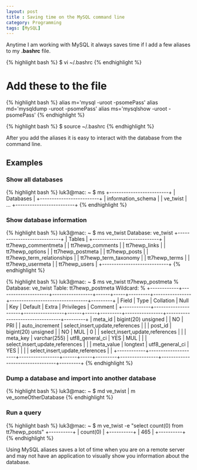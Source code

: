 ```yaml
---
layout: post
title : Saving time on the MySQL command line
category: Programming
tags: [MySQL]
---
```


Anytime I am working with MySQL it always saves time if I add a few aliases to my **.bashrc** file.

{% highlight bash %}
$ vi ~/.bashrc
{% endhighlight %}

# Add these to the file

{% highlight bash %}
alias m='mysql -uroot -psomePass'
alias md='mysqldump -uroot -psomePass'
alias ms='mysqlshow -uroot -psomePass'
{% endhighlight %}

{% highlight bash %}
$ source ~/.bashrc
{% endhighlight %}

After you add the aliases it is easy to interact with the database from the command line. 

## Examples

### Show all databases

{% highlight bash %}
luk3@mac: ~ $ ms
+-------------------------+
|        Databases        |
+-------------------------+
| information_schema      |
| ve_twist                |
...
+-------------------------+
{% endhighlight %}

### Show database information

{% highlight bash %}
luk3@mac: ~ $ ms ve_twist
Database: ve_twist
+----------------------------+
|           Tables           |
+----------------------------+
| tt7hewp_commentmeta        |
| tt7hewp_comments           |
| tt7hewp_links              |
| tt7hewp_options            |
| tt7hewp_postmeta           |
| tt7hewp_posts              |
| tt7hewp_term_relationships |
| tt7hewp_term_taxonomy      |
| tt7hewp_terms              |
| tt7hewp_usermeta           |
| tt7hewp_users              |
+----------------------------+
{% endhighlight %}

{% highlight bash %}
luk3@mac: ~ $ ms ve_twist tt7hewp_postmeta %
Database: ve_twist  Table: tt7hewp_postmeta  Wildcard: %
+------------+---------------------+-----------------+------+-----+---------+----------------+---------------------------------+---------+
| Field      | Type                | Collation       | Null | Key | Default | Extra          | Privileges                      | Comment |
+------------+---------------------+-----------------+------+-----+---------+----------------+---------------------------------+---------+
| meta_id    | bigint(20) unsigned |                 | NO   | PRI |         | auto_increment | select,insert,update,references |         |
| post_id    | bigint(20) unsigned |                 | NO   | MUL | 0       |                | select,insert,update,references |         |
| meta_key   | varchar(255)        | utf8_general_ci | YES  | MUL |         |                | select,insert,update,references |         |
| meta_value | longtext            | utf8_general_ci | YES  |     |         |                | select,insert,update,references |         |
+------------+---------------------+-----------------+------+-----+---------+----------------+---------------------------------+---------+
{% endhighlight %}
### Dump a database and import into another database

{% highlight bash %}
luk3@mac: ~ $ md ve_twist | m ve_someOtherDatabase
{% endhighlight %}

### Run a query

{% highlight bash %}
luk3@mac: ~ $ m ve_twist -e "select count(0) from tt7hewp_posts"
+----------+
| count(0) |
+----------+
|      465 |
+----------+
{% endhighlight %}

Using MySQL aliases saves a lot of time when you are on a remote server and may not have an application to visually show you information about the database.
